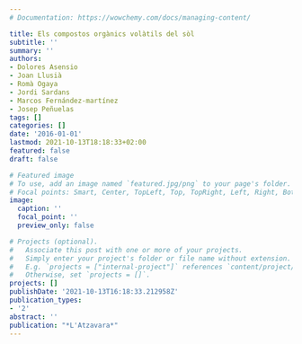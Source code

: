 ```yaml
---
# Documentation: https://wowchemy.com/docs/managing-content/

title: Els compostos orgànics volàtils del sòl
subtitle: ''
summary: ''
authors:
- Dolores Asensio
- Joan Llusià
- Romà Ogaya
- Jordi Sardans
- Marcos Fernández-martínez
- Josep Peñuelas
tags: []
categories: []
date: '2016-01-01'
lastmod: 2021-10-13T18:18:33+02:00
featured: false
draft: false

# Featured image
# To use, add an image named `featured.jpg/png` to your page's folder.
# Focal points: Smart, Center, TopLeft, Top, TopRight, Left, Right, BottomLeft, Bottom, BottomRight.
image:
  caption: ''
  focal_point: ''
  preview_only: false

# Projects (optional).
#   Associate this post with one or more of your projects.
#   Simply enter your project's folder or file name without extension.
#   E.g. `projects = ["internal-project"]` references `content/project/deep-learning/index.md`.
#   Otherwise, set `projects = []`.
projects: []
publishDate: '2021-10-13T16:18:33.212958Z'
publication_types:
- '2'
abstract: ''
publication: "*L'Atzavara*"
---
```

